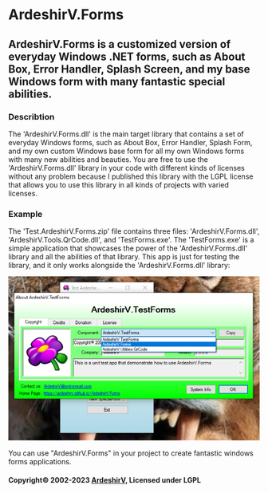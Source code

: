# ArdeshirV.Forms
## ArdeshirV.Forms is a customized version of everyday Windows .NET forms, such as About Box, Error Handler, Splash Screen, and my base Windows form with many fantastic special abilities.

### Describtion
The 'ArdeshirV.Forms.dll' is the main target library that contains a set of everyday Windows forms, such as About Box, Error Handler, Splash Form, and my own custom Windows base form for all my own Windows forms with many new abilities and beauties. You are free to use the 'ArdeshirV.Forms.dll' library in your code with different kinds of licenses without any problem because I published this library with the LGPL license that allows you to use this library in all kinds of projects with varied licenses.

### Example
The 'Test.ArdeshirV.Forms.zip' file contains three files: 'ArdeshirV.Forms.dll', 'ArdeshirV.Tools.QrCode.dll', and 'TestForms.exe'. The 'TestForms.exe' is a simple application that showcases the power of the 'ArdeshirV.Forms.dll' library and all the abilities of that library. This app is just for testing the library, and it only works alongside the 'ArdeshirV.Forms.dll' library:

<img src="https://raw.githubusercontent.com/ArdeshirV/ArdeshirV.Forms/master/Images/FormAboutTestFormCopyright.png" alt="ArdeshirV.Forms.FormAbout">

You can use "ArdeshirV.Forms" in your project to create fantastic windows forms applications.

#### Copyright&copy; 2002-2023 [ArdeshirV](mailto:ArdeshirV@protonmail.com), Licensed under LGPL
